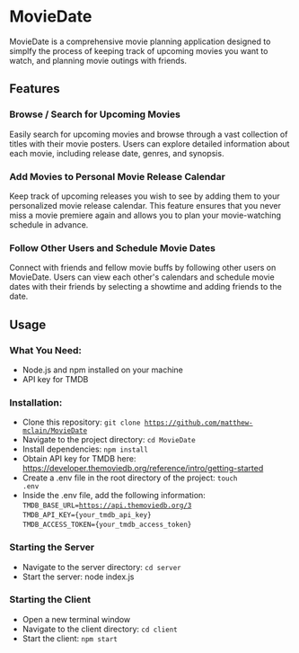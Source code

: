 # MovieDate
MovieDate is a comprehensive movie planning application designed to simplfy the process of keeping track of upcoming movies you want to watch, and planning movie outings with friends.

## Features

### Browse / Search for Upcoming Movies
Easily search for upcoming movies and browse through a vast collection of titles with their movie posters. Users can explore detailed information about each movie, including release date, genres, and synopsis.

### Add Movies to Personal Movie Release Calendar
Keep track of upcoming releases you wish to see by adding them to your personalized movie release calendar. This feature ensures that you never miss a movie premiere again and allows you to plan your movie-watching schedule in advance.

### Follow Other Users and Schedule Movie Dates
Connect with friends and fellow movie buffs by following other users on MovieDate. Users can view each other's calendars and schedule movie dates with their friends by selecting a showtime and adding friends to the date.


## Usage

### What You Need:
   - Node.js and npm installed on your machine
   - API key for TMDB

### Installation:
   - Clone this repository: <code>git clone https://github.com/matthew-mclain/MovieDate</code>
   - Navigate to the project directory: <code>cd MovieDate</code>
   - Install dependencies: <code>npm install</code>
   - Obtain API key for TMDB here: https://developer.themoviedb.org/reference/intro/getting-started
   - Create a .env file in the root directory of the project: <code>touch .env</code>
   - Inside the .env file, add the following information:<br>
       <code>TMDB_BASE_URL=https://api.themoviedb.org/3</code><br>
       <code>TMDB_API_KEY={your_tmdb_api_key}</code><br>
       <code>TMDB_ACCESS_TOKEN={your_tmdb_access_token}</code><br>

### Starting the Server
  - Navigate to the server directory: <code>cd server</code>
  - Start the server: node index.js

### Starting the Client
  - Open a new terminal window
  - Navigate to the client directory: <code>cd client</code>
  - Start the client: <code>npm start</code>